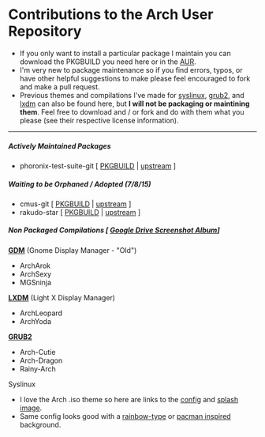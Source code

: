 Contributions to the Arch User Repository
==========================
* If you only want to install a particular package I maintain you can download the PKGBUILD you need here or in the [AUR](https://aur4.archlinux.org/packages/?O=0&SeB=m&K=gtbjj&outdated=&SB=n&SO=a&PP=50&do_Search=Go).
* I'm very new to package maintenance so if you find errors, typos, or have other helpful suggestions to make please feel encouraged to fork and make a pull request.
* Previous themes and compilations I've made for [syslinux](), [grub2](), and [lxdm]() can also be found here, but **I will not be packaging or maintining them**.  Feel free to download and / or fork and do with them what you please (see their respective license information).

-----------------------------
##### Actively Maintained Packages
* phoronix-test-suite-git [ [PKGBUILD](https://raw.githubusercontent.com/grandtheftjiujitsu/pkgbuild/master/phoronix-test-suite-git.PKGBUILD) | [upstream](https://github.com/phoronix-test-suite/phoronix-test-suite) ]

##### Waiting to be Orphaned / Adopted (7/8/15)
* cmus-git	[ [PKGBUILD](https://raw.githubusercontent.com/grandtheftjiujitsu/pkgbuild/master/cmus-git.PKGBUILD) | [upstream](https://github.com/cmus/cmus) ]
* rakudo-star	[ [PKGBUILD](https://raw.githubusercontent.com/grandtheftjiujitsu/pkgbuild/master/rakudo-star.PKGBUILD) | [upstream](http://rakudo.org/downloads/star/) ]

##### Non Packaged Compilations [ [Google Drive Screenshot Album](https://drive.google.com/open?id=0B2RH_BSaD6YPY1dZR0x1S2QxZ1U&authuser=0)]

[**GDM**](https://github.com/grandtheftjiujitsu/pkgbuild/tree/master/unpackaged/gdm) (Gnome Display Manager - "Old")
* ArchArok
* ArchSexy
* MGSninja

[**LXDM**](https://github.com/grandtheftjiujitsu/pkgbuild/tree/master/unpackaged/lxdm) (Light X Display Manager)
* ArchLeopard
* ArchYoda

[**GRUB2**](https://github.com/grandtheftjiujitsu/pkgbuild/tree/master/unpackaged/grub2)
* Arch-Cutie
* Arch-Dragon
* Rainy-Arch

Syslinux
* I love the Arch .iso theme so here are links to the [config](https://projects.archlinux.org/archiso.git/tree/configs/releng/syslinux) and [splash image](https://projects.archlinux.org/archiso.git/plain/configs/releng/syslinux/splash.png).
* Same config looks good with a [rainbow-type](http://www.wallpaperhi.com/Technology/Linux/minimalistic_linux_rainbows_arch_linux_2560x1600_wallpaper_97469) or [pacman inspired](http://technology.desktopnexus.com/wallpaper/39150/) background.
